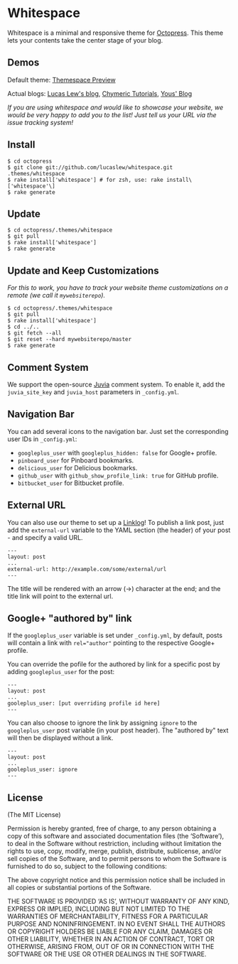 Whitespace
==========
Whitespace is a minimal and responsive theme for [Octopress](http://octopress.org). This theme lets your contents take the center stage of your blog.


Demos
-----


Default theme: [Themespace Preview](http://themespace.github.io/whitespace/)

Actual blogs: [Lucas Lew's blog](http://lucaslew.com), [Chymeric Tutorials](http://chymeric.eu), [Yous' Blog](http://yous.be/)

*If you are using whitespace and would like to showcase your website, we would be very happy to add you to the list! Just tell us your URL via the issue tracking system!*


Install
-------
    $ cd octopress
    $ git clone git://github.com/lucaslew/whitespace.git .themes/whitespace
    $ rake install['whitespace'] # for zsh, use: rake install\['whitespace'\] 
    $ rake generate


Update
------
    $ cd octopress/.themes/whitespace
    $ git pull
    $ rake install['whitespace']
    $ rake generate


Update and Keep Customizations
------------------------------
*For this to work, you have to track your website theme customizations on a remote (we call it ```mywebsiterepo```).*

    $ cd octopress/.themes/whitespace
    $ git pull
    $ rake install['whitespace']
    $ cd ../..
    $ git fetch --all
    $ git reset --hard mywebsiterepo/master
    $ rake generate


Comment System
--------------
We support the open-source [Juvia](https://github.com/phusion/juvia) comment system. To enable it, add the `juvia_site_key` and `juvia_host` parameters in `_config.yml`.


Navigation Bar
--------------
You can add several icons to the navigation bar. Just set the corresponding user IDs in `_config.yml`:

- `googleplus_user` with `googleplus_hidden: false` for Google+ profile.
- `pinboard_user` for Pinboard bookmarks.
- `delicious_user` for Delicious bookmarks.
- `github_user` with `github_show_profile_link: true` for GitHub profile.
- `bitbucket_user` for Bitbucket profile.


External URL
------------
You can also use our theme to set up a [Linklog](http://en.wikipedia.org/wiki/Linklog)! To publish a link post, just add the `external-url` variable to the YAML section (the header) of your post - and specify a valid URL.

    ---
    layout: post
    ...
    external-url: http://example.com/some/external/url
    ---

The title will be rendered with an arrow (&rarr;) character at the end; and the title link will point to the external url.

Google+ "authored by" link
------------------------
If the `googleplus_user` variable is set under `_config.yml`, by default, posts will contain a link with `rel="author"` pointing to the respective Google+ profile.

You can override the pofile for the authored by link for a specific post by adding `googleplus_user` for the post:  

    ---
    layout: post
    ...
    gooleplus_user: [put overriding profile id here]
    ---
	
You can also choose to ignore the link by assigning `ignore` to the `googleplus_user` post variable (in your post header). The "authored by" text will then be displayed without a link.

    ---
    layout: post
    ...
    gooleplus_user: ignore
    ---

License
-------
(The MIT License)

Permission is hereby granted, free of charge, to any person obtaining a copy of this software and associated documentation files (the ‘Software’), to deal in the Software without restriction, including without limitation the rights to use, copy, modify, merge, publish, distribute, sublicense, and/or sell copies of the Software, and to permit persons to whom the Software is furnished to do so, subject to the following conditions:

The above copyright notice and this permission notice shall be included in all copies or substantial portions of the Software.

THE SOFTWARE IS PROVIDED ‘AS IS’, WITHOUT WARRANTY OF ANY KIND, EXPRESS OR IMPLIED, INCLUDING BUT NOT LIMITED TO THE WARRANTIES OF MERCHANTABILITY, FITNESS FOR A PARTICULAR PURPOSE AND NONINFRINGEMENT. IN NO EVENT SHALL THE AUTHORS OR COPYRIGHT HOLDERS BE LIABLE FOR ANY CLAIM, DAMAGES OR OTHER LIABILITY, WHETHER IN AN ACTION OF CONTRACT, TORT OR OTHERWISE, ARISING FROM, OUT OF OR IN CONNECTION WITH THE SOFTWARE OR THE USE OR OTHER DEALINGS IN THE SOFTWARE.


